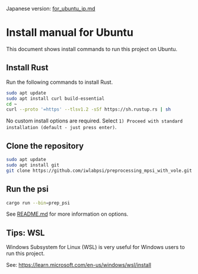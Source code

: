 Japanese version: [for_ubuntu_jp.md](./for_ubuntu_jp.md)

# Install manual for Ubuntu

This document shows install commands to run this project on Ubuntu.

## Install Rust

Run the following commands to install Rust.

```bash
sudo apt update
sudo apt install curl build-essential
cd ~
curl --proto '=https' --tlsv1.2 -sSf https://sh.rustup.rs | sh
```

No custom install options are required. Select `1) Proceed with standard installation (default - just press enter)`.

## Clone the repository

```bash
sudo apt update
sudo apt install git
git clone https://github.com/iwlabpsi/preprocessing_mpsi_with_vole.git
```

## Run the psi

```bash
cargo run --bin=prep_psi
```

See [README.md](README.md) for more information on options.

## Tips: WSL

Windows Subsystem for Linux (WSL) is very useful for Windows users to run this project.

See: <https://learn.microsoft.com/en-us/windows/wsl/install>
